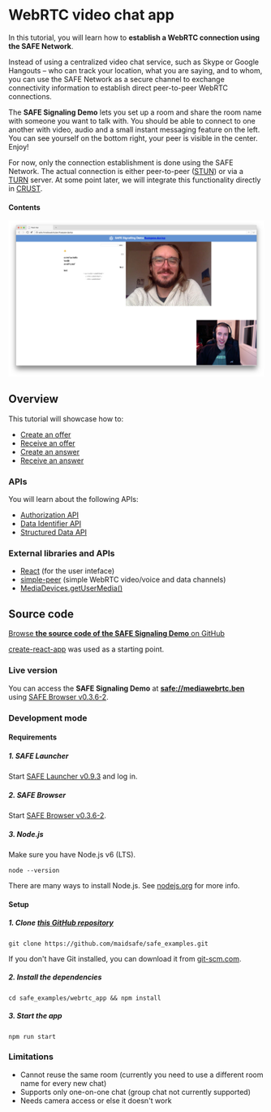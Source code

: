 # WebRTC video chat app

In this tutorial, you will learn how to **establish a WebRTC connection using the SAFE Network**.

Instead of using a centralized video chat service, such as Skype or Google Hangouts – who can track your location, what you are saying, and to whom, you can use the SAFE Network as a secure channel to exchange connectivity information to establish direct peer-to-peer WebRTC connections.

The **SAFE Signaling Demo** lets you set up a room and share the room name with someone you want to talk with. You should be able to connect to one another with video, audio and a small instant messaging feature on the left. You can see yourself on the bottom right, your peer is visible in the center. Enjoy!

For now, only the connection establishment is done using the SAFE Network. The actual connection is either peer-to-peer ([STUN](https://en.wikipedia.org/wiki/STUN)) or via a [TURN](https://en.wikipedia.org/wiki/Traversal_Using_Relays_around_NAT) server. At some point later, we will integrate this functionality directly in [CRUST](https://github.com/maidsafe/crust).

#### Contents

<!-- toc -->

![Video chat app](img/video-chat-app.png)

## Overview

This tutorial will showcase how to:

- [Create an offer](create-an-offer.md)
- [Receive an offer](receive-an-offer.md)
- [Create an answer](create-an-answer.md)
- [Receive an answer](receive-an-answer.md)

### APIs

You will learn about the following APIs:

- [Authorization API](https://api.safedev.org/auth/)
- [Data Identifier API](https://github.com/maidsafe/rfcs/blob/master/text/0042-launcher-api-v0.6/api/data_identifier.md)
- [Structured Data API](https://github.com/maidsafe/rfcs/blob/master/text/0042-launcher-api-v0.6/api/structured_data.md)

### External libraries and APIs

- [React](https://facebook.github.io/react/) (for the user inteface)
- [simple-peer](https://github.com/feross/simple-peer) (simple WebRTC video/voice and data channels)
- [MediaDevices.getUserMedia()](https://developer.mozilla.org/en-US/docs/Web/API/MediaDevices/getUserMedia)

## Source code

[Browse **the source code of the SAFE Signaling Demo** on GitHub](https://github.com/maidsafe/safe_examples/tree/master/webrtc_app)

[create-react-app](https://github.com/facebookincubator/create-react-app) was used as a starting point.

### Live version

You can access the **SAFE Signaling Demo** at **[safe://mediawebrtc.ben](safe://mediawebrtc.ben)** using [SAFE Browser v0.3.6-2](https://github.com/joshuef/beaker/releases/tag/0.3.6-2).

### Development mode

#### Requirements

##### 1. SAFE Launcher

Start [SAFE Launcher v0.9.3](https://github.com/maidsafe/safe_launcher/releases/tag/0.9.3) and log in.

##### 2. SAFE Browser

Start [SAFE Browser v0.3.6-2](https://github.com/joshuef/beaker/releases/tag/v0.3.6-2).

##### 3. Node.js

Make sure you have Node.js v6 (LTS).

```
node --version
```

There are many ways to install Node.js. See [nodejs.org](https://nodejs.org/en/download/) for more info.

#### Setup

##### 1. Clone [this GitHub repository](https://github.com/maidsafe/safe_examples)

```
git clone https://github.com/maidsafe/safe_examples.git
```

If you don't have Git installed, you can download it from [git-scm.com](https://git-scm.com/downloads).

##### 2. Install the dependencies

```
cd safe_examples/webrtc_app && npm install
```

##### 3. Start the app

```
npm run start
```

### Limitations

- Cannot reuse the same room (currently you need to use a different room name for every new chat)
- Supports only one-on-one chat (group chat not currently supported)
- Needs camera access or else it doesn't work
